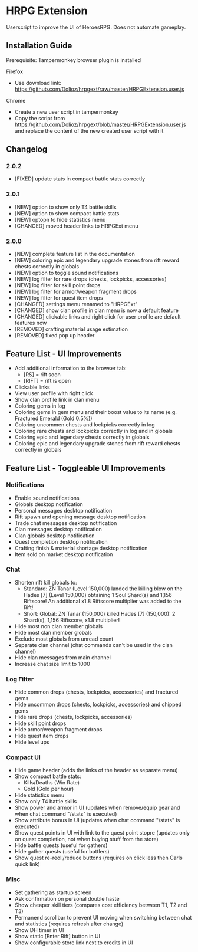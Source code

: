 # HRPG Extension

Userscript to improve the UI of HeroesRPG.
Does not automate gameplay.

## Installation Guide

Prerequisite: Tampermonkey browser plugin is installed

Firefox

- Use download link: https://github.com/Dolioz/hrpgext/raw/master/HRPGExtension.user.js

Chrome

- Create a new user script in tampermonkey
- Copy the script from https://github.com/Dolioz/hrpgext/blob/master/HRPGExtension.user.js and replace the content of the new created user script with it

## Changelog

### 2.0.2

- [FIXED] update stats in compact battle stats correctly

### 2.0.1

- [NEW] option to show only T4 battle skills
- [NEW] option to show compact battle stats
- [NEW] optopn to hide statistics menu
- [CHANGED] moved header links to HRPGExt menu

### 2.0.0

- [NEW] complete feature list in the documentation
- [NEW] coloring epic and legendary upgrade stones from rift reward chests correctly in globals
- [NEW] option to toggle sound notifications
- [NEW] log filter for rare drops (chests, lockpicks, accessories)
- [NEW] log filter for skill point drops
- [NEW] log filter for armor/weapon fragment drops
- [NEW] log filter for quest item drops
- [CHANGED] settings menu renamed to "HRPGExt"
- [CHANGED] show clan profile in clan menu is now a default feature
- [CHANGED] clickable links and right click for user profile are default features now
- [REMOVED] crafting material usage estimation
- [REMOVED] fixed pop up header

## Feature List - UI Improvements

- Add additional information to the browser tab:
  - [RS] = rift soon
  - [RIFT] = rift is open
- Clickable links
- View user profile with right click
- Show clan profile link in clan menu
- Coloring gems in log
- Coloring gems in gem menu and their boost value to its name (e.g. Fractured Emerald (Gold 0.5%))
- Coloring uncommen chests and lockpicks correctly in log
- Coloring rare chests and lockpicks correctly in log and in globals
- Coloring epic and legendary chests correctly in globals
- Coloring epic and legendary upgrade stones from rift reward chests correctly in globals

## Feature List - Toggleable UI Improvements

### Notifications

- Enable sound notifications
- Globals desktop notification
- Personal messages desktop notification
- Rift spawn and opening message desktop notification
- Trade chat messages desktop notification
- Clan messages desktop notification
- Clan globals desktop notification
- Quest completion desktop notification
- Crafting finish & material shortage desktop notification
- Item sold on market desktop notification

### Chat

- Shorten rift kill globals to:
  - Standard: ZN Tanar (Level 150,000) landed the killing blow on the Hades [7] (Level 150,000) obtaining 1 Soul Shard(s) and 1,156 Riftscore! An additional x1.8 Riftscore multiplier was added to the Rift!
  - Short: Global: ZN Tanar (150,000) killed Hades [7] (150,000): 2 Shard(s), 1,156 Riftscore, x1.8 multiplier!
- Hide most non clan member globals
- Hide most clan member globals
- Exclude most globals from unread count
- Separate clan channel (chat commands can't be used in the clan channel)
- Hide clan messages from main channel
- Increase chat size limit to 1000

### Log Filter

- Hide common drops (chests, lockpicks, accessories) and fractured gems
- Hide uncommon drops (chests, lockpicks, accessories) and chipped gems
- Hide rare drops (chests, lockpicks, accessories)
- Hide skill point drops
- Hide armor/weapon fragment drops
- Hide quest item drops
- Hide level ups

### Compact UI

- Hide game header (adds the links of the header as separate menu)
- Show compact battle stats:
    - Kills/Deaths (Win Rate)
    - Gold (Gold per hour)
- Hide statistics menu
- Show only T4 battle skills
- Show power and armor in UI (updates when remove/equip gear and when chat command "/stats" is executed)
- Show attribute bonus in UI (updates when chat command "/stats" is executed)
- Show quest points in UI with link to the quest point stopre (updates only on quest completion, not when buying stuff from the store)
- Hide battle quests (useful for gathers)
- Hide gather quests (useful for battlers)
- Show quest re-reoll/reduce buttons (requires on click less then Carls quick link)

### Misc

- Set gathering as startup screen
- Ask confirmation on personal double haste
- Show cheaper skill tiers (compares cost efficiency between T1, T2 and T3)
- Permanend scrollbar to prevent UI moving when switching between chat and statistics (requires refresh after change)
- Show DH timer in UI
- Show static [Enter Rift] button in UI
- Show configurable store link next to credits in UI

